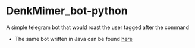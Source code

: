 # DenkMimer_bot-python
A simple telegram bot that would roast the user tagged after the command
+ The same bot written in Java can be found [here](https://github.com/sparkcoder157/denk-mimer)
